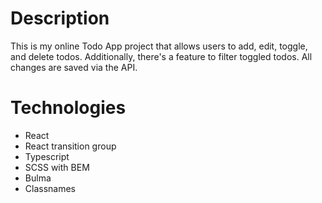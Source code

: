 # Description

This is my online Todo App project that allows users to add, edit, toggle, and delete todos. Additionally, there's a feature to filter toggled todos. All changes are saved via the API.

# Technologies

- React
- React transition group
- Typescript
- SCSS with BEM
- Bulma
- Classnames
